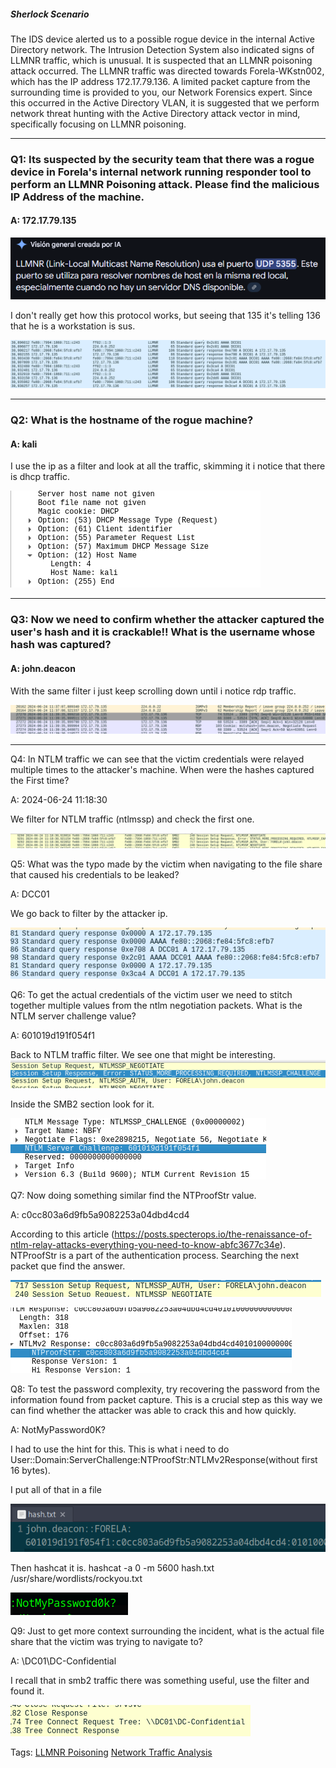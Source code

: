
##### Sherlock Scenario

The IDS device alerted us to a possible rogue device in the internal Active Directory network. The Intrusion Detection System also indicated signs of LLMNR traffic, which is unusual. It is suspected that an LLMNR poisoning attack occurred. The LLMNR traffic was directed towards Forela-WKstn002, which has the IP address 172.17.79.136. A limited packet capture from the surrounding time is provided to you, our Network Forensics expert. Since this occurred in the Active Directory VLAN, it is suggested that we perform network threat hunting with the Active Directory attack vector in mind, specifically focusing on LLMNR poisoning.

___

### Q1: Its suspected by the security team that there was a rogue device in Forela's internal network running responder tool to perform an LLMNR Poisoning attack. Please find the malicious IP Address of the machine.

#### A: 172.17.79.135

![](../../Img/Pasted%20image%2020250428140241.png)

I don't really get how this protocol works, but seeing that 135 it's telling 136 that he is a workstation is sus.

![](../../Img/Pasted%20image%2020250428140523.png)

___

### Q2: What is the hostname of the rogue machine?

#### A: kali

I use the ip as a filter and look at all the traffic, skimming it i notice that there is dhcp traffic.

![](../../Img/Pasted%20image%2020250428141036.png)

___

### Q3: Now we need to confirm whether the attacker captured the user's hash and it is crackable!! What is the username whose hash was captured?

#### A: john.deacon

With the same filter i just keep scrolling down until i notice rdp traffic.

![](../../Img/Pasted%20image%2020250428141135.png)

___

Q4: In NTLM traffic we can see that the victim credentials were relayed multiple times to the attacker's machine. When were the hashes captured the First time?

A: 2024-06-24 11:18:30

We filter for NTLM traffic (ntlmssp) and check the first one.

![](../../Img/Pasted%20image%2020250428141303.png)

Q5: What was the typo made by the victim when navigating to the file share that caused his credentials to be leaked?

A: DCC01

We go back to filter by the attacker ip.

![](../../Img/Pasted%20image%2020250428141516.png)

Q6: To get the actual credentials of the victim user we need to stitch together multiple values from the ntlm negotiation packets. What is the NTLM server challenge value?

A: 601019d191f054f1

Back to NTLM traffic filter. We see one that might be interesting. 
![](../../Img/Pasted%20image%2020250428141812.png)

Inside the SMB2 section look for it.

![](../../Img/Pasted%20image%2020250428141907.png)

Q7: Now doing something similar find the NTProofStr value.

A: c0cc803a6d9fb5a9082253a04dbd4cd4

According to this article (https://posts.specterops.io/the-renaissance-of-ntlm-relay-attacks-everything-you-need-to-know-abfc3677c34e). NTProofStr is a part of the authentication process.
Searching the next packet que find the answer.

![](../../Img/Pasted%20image%2020250428142654.png)

![](../../Img/Pasted%20image%2020250428142722.png)

Q8: To test the password complexity, try recovering the password from the information found from packet capture. This is a crucial step as this way we can find whether the attacker was able to crack this and how quickly.

A: NotMyPassword0K?

I had to use the hint for this. This is what i need to do User::Domain:ServerChallenge:NTProofStr:NTLMv2Response(without first 16 bytes).

I put all of that in a file

![](../../Img/Pasted%20image%2020250428143245.png)

Then hashcat it is. hashcat -a 0 -m 5600 hash.txt /usr/share/wordlists/rockyou.txt

![](../../Img/Pasted%20image%2020250428143516.png)

Q9: Just to get more context surrounding the incident, what is the actual file share that the victim was trying to navigate to?

A: \\DC01\DC-Confidential

I recall that in smb2 traffic there was something useful, use the filter and found it.

![](../../Img/Pasted%20image%2020250428143722.png)


Tags: [LLMNR Poisoning](../../Index/LLMNR%20Poisoning.md) [Network Traffic Analysis](../../Index/Network%20Traffic%20Analysis.md) 